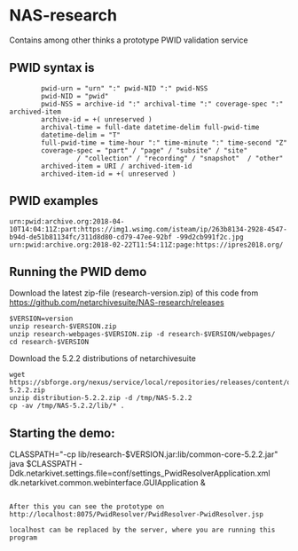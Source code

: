 # NAS-research

Contains among other thinks a prototype PWID validation service 

## PWID syntax is
```
        pwid-urn = "urn" ":" pwid-NID ":" pwid-NSS 
        pwid-NID = "pwid"
        pwid-NSS = archive-id ":" archival-time ":" coverage-spec ":" archived-item
        archive-id = +( unreserved )
        archival-time = full-date datetime-delim full-pwid-time
        datetime-delim = "T"
        full-pwid-time = time-hour ":" time-minute ":" time-second "Z"
        coverage-spec = "part" / "page" / "subsite" / "site" 
                 / "collection" / "recording" / "snapshot"  / "other"
        archived-item = URI / archived-item-id
        archived-item-id = +( unreserved )
```
## PWID examples
```
urn:pwid:archive.org:2018-04-10T14:04:11Z:part:https://img1.wsimg.com/isteam/ip/263b8134-2928-4547-b94d-de51b81134fc/311d8d80-cd79-47ee-92bf -99d2cb991f2c.jpg
urn:pwid:archive.org:2018-02-22T11:54:11Z:page:https://ipres2018.org/
```
## Running the PWID demo

Download the latest zip-file (research-version.zip) of this code from https://github.com/netarchivesuite/NAS-research/releases
```
$VERSION=version
unzip research-$VERSION.zip
unzip research-webpages-$VERSION.zip -d research-$VERSION/webpages/ 
cd research-$VERSION
```
Download the 5.2.2 distributions of netarchivesuite
```
wget https://sbforge.org/nexus/service/local/repositories/releases/content/org/netarchivesuite/distribution/5.2.2/distribution-5.2.2.zip
unzip distribution-5.2.2.zip -d /tmp/NAS-5.2.2
cp -av /tmp/NAS-5.2.2/lib/* .
```

## Starting the demo:
CLASSPATH="-cp lib/research-$VERSION.jar:lib/common-core-5.2.2.jar"
java $CLASSPATH -Ddk.netarkivet.settings.file=conf/settings_PwidResolverApplication.xml dk.netarkivet.common.webinterface.GUIApplication &
```

After this you can see the prototype on 
http://localhost:8075/PwidResolver/PwidResolver-PwidResolver.jsp

localhost can be replaced by the server, where you are running this program


